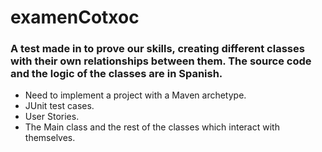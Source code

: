 # examenCotxoc
### A test made in to prove our skills, creating different classes with their own relationships between them. The source code and the logic of the classes are in Spanish.
- Need to implement a project with a Maven archetype.
- JUnit test cases.
- User Stories.
- The Main class and the rest of the classes which interact with themselves.
